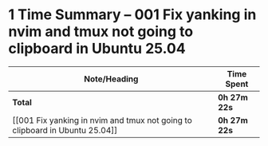 # 1 Time Summary – 001 Fix yanking in nvim and tmux not going to clipboard in Ubuntu 25.04

| Note/Heading | Time Spent |
|--------------|------------|
| **Total** | **0h 27m 22s** |
| [[001 Fix yanking in nvim and tmux not going to clipboard in Ubuntu 25.04]] | **0h 27m 22s** |

